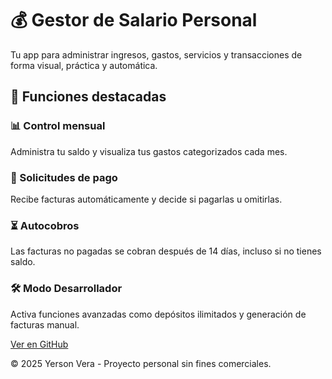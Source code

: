 
  <h1>💰 Gestor de Salario Personal</h1>
  <p>Tu app para administrar ingresos, gastos, servicios y transacciones de forma visual, práctica y automática.</p>

  <h2>🔧 Funciones destacadas</h2>
  <div class="features">
    <div class="card">
      <h3>📊 Control mensual</h3>
      <p>Administra tu saldo y visualiza tus gastos categorizados cada mes.</p>
    </div>
    <div class="card">
      <h3>📩 Solicitudes de pago</h3>
      <p>Recibe facturas automáticamente y decide si pagarlas u omitirlas.</p>
    </div>
    <div class="card">
      <h3>⏳ Autocobros</h3>
      <p>Las facturas no pagadas se cobran después de 14 días, incluso si no tienes saldo.</p>
    </div>
    <div class="card">
      <h3>🛠️ Modo Desarrollador</h3>
      <p>Activa funciones avanzadas como depósitos ilimitados y generación de facturas manual.</p>
    </div>
  </div>

  <a href="https://github.com/tuusuario/gestor-salario" class="btn" target="_blank">Ver en GitHub</a>

  <footer>
    &copy; 2025 Yerson Vera - Proyecto personal sin fines comerciales.
  </footer>
</body>
</html>

